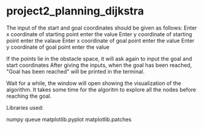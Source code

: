 # project2_planning_dijkstra

The input of the start and goal coordinates should be given as follows:
Enter x coordinate of starting point 
enter the value
Enter y coordinate of starting point 
enter the valaue
Enter x coordinate of goal point 
enter the value
Enter y coordinate of goal point 
enter the value

If the points lie in the obstacle space, it will ask again to input the goal and start coordinates
After giving the inputs, when the goal has been reached, "Goal has been reached" will be printed in the terminal.

Wait for a while, the window will open showing the visualization of the algorithm.
It takes some time for the algoritm to explore all the nodes before reaching the goal.



Libraries used:

numpy
queue
matplotlib.pyplot
matplotlib.patches
